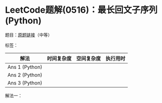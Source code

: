 # LeetCode题解(0516)：最长回文子序列(Python)

题目：[原题链接](https://leetcode-cn.com/problems/longest-palindromic-subsequence/)（中等）

标签：

| 解法           | 时间复杂度 | 空间复杂度 | 执行用时 |
| -------------- | ---------- | ---------- | -------- |
| Ans 1 (Python) |            |            |          |
| Ans 2 (Python) |            |            |          |
| Ans 3 (Python) |            |            |          |

解法一：

